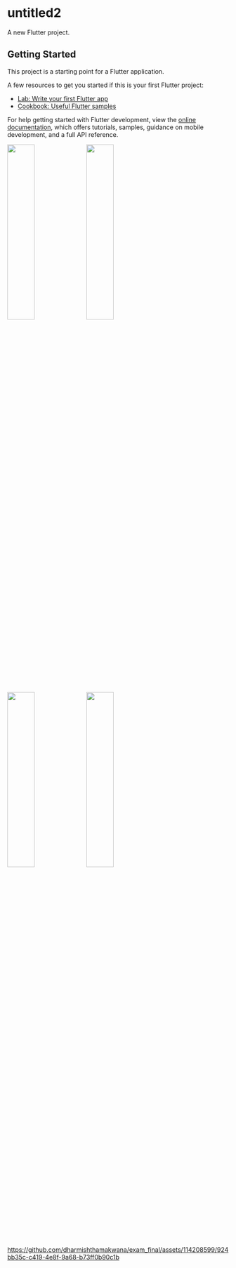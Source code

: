 # untitled2

A new Flutter project.

## Getting Started

This project is a starting point for a Flutter application.

A few resources to get you started if this is your first Flutter project:

- [Lab: Write your first Flutter app](https://docs.flutter.dev/get-started/codelab)
- [Cookbook: Useful Flutter samples](https://docs.flutter.dev/cookbook)

For help getting started with Flutter development, view the
[online documentation](https://docs.flutter.dev/), which offers tutorials,
samples, guidance on mobile development, and a full API reference.
<p>
  <img src="https://github.com/dharmishthamakwana/todo_app/assets/114208599/8f5784af-c78c-4659-a9de-9dcc3948753d"height=32% width=35%>
<img src="https://github.com/dharmishthamakwana/todo_app/assets/114208599/28e8e7fe-fe1e-4a3a-baf1-969ff31b6da2"height=32% width=35%>
  <img src="https://github.com/dharmishthamakwana/todo_app/assets/114208599/1b4cbde2-da5b-4c49-b13a-1bb4a9ec67a3"height=32% width=35%>
 <img src="https://github.com/dharmishthamakwana/todo_app/assets/114208599/a61eb0b8-800a-4b44-98f3-d7b290de2a23"height=32% width=35%>
<!-- <img src="https://github.com/dharmishthamakwana/exam_final/assets/114208599/5ef29731-9963-4190-934a-5919c3a5c70f"height=32% width=35%>
<img src="https://github.com/dharmishthamakwana/exam_final/assets/114208599/9e98fb6e-4564-4e1a-86a4-a093a5c6193c"height=32% width=35%> -->
  
</p>




https://github.com/dharmishthamakwana/exam_final/assets/114208599/924bb35c-c419-4e8f-9a68-b73ff0b90c1b





